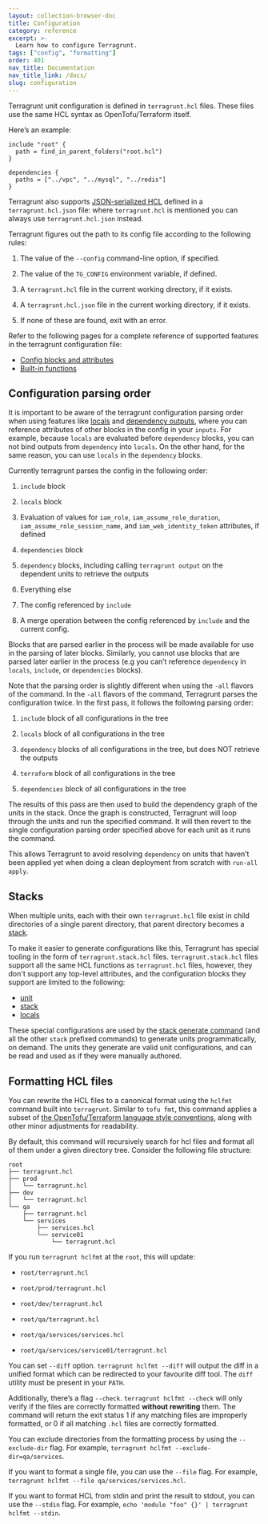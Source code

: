 ```yaml
---
layout: collection-browser-doc
title: Configuration
category: reference
excerpt: >-
  Learn how to configure Terragrunt.
tags: ["config", "formatting"]
order: 401
nav_title: Documentation
nav_title_link: /docs/
slug: configuration
---
```


Terragrunt unit configuration is defined in `terragrunt.hcl` files. These files use the same HCL syntax as OpenTofu/Terraform itself.

Here’s an example:

``` hcl
include "root" {
  path = find_in_parent_folders("root.hcl")
}

dependencies {
  paths = ["../vpc", "../mysql", "../redis"]
}
```

Terragrunt also supports [JSON-serialized HCL](https://github.com/hashicorp/hcl/blob/hcl2/json/spec.md) defined in a `terragrunt.hcl.json` file: where `terragrunt.hcl` is mentioned you can always use `terragrunt.hcl.json` instead.

Terragrunt figures out the path to its config file according to the following rules:

1. The value of the `--config` command-line option, if specified.

2. The value of the `TG_CONFIG` environment variable, if defined.

3. A `terragrunt.hcl` file in the current working directory, if it exists.

4. A `terragrunt.hcl.json` file in the current working directory, if it exists.

5. If none of these are found, exit with an error.

Refer to the following pages for a complete reference of supported features in the terragrunt configuration file:

- [Config blocks and attributes]({{site.baseurl}}/docs/reference/config-blocks-and-attributes/)
- [Built-in functions]({{site.baseurl}}/docs/reference/built-in-functions/)

## Configuration parsing order

It is important to be aware of the terragrunt configuration parsing order when using features like [locals]({{site.baseurl}}/docs/features/locals/#locals) and [dependency outputs]({{site.baseurl}}/docs/features/stacks#passing-outputs-between-units), where you can reference attributes of other blocks in the config in your `inputs`. For example, because `locals` are evaluated before `dependency` blocks, you can not bind outputs from `dependency` into `locals`. On the other hand, for the same reason, you can use `locals` in the `dependency` blocks.

Currently terragrunt parses the config in the following order:

1. `include` block

2. `locals` block

3. Evaluation of values for `iam_role`, `iam_assume_role_duration`, `iam_assume_role_session_name`, and `iam_web_identity_token` attributes, if defined

4. `dependencies` block

5. `dependency` blocks, including calling `terragrunt output` on the dependent units to retrieve the outputs

6. Everything else

7. The config referenced by `include`

8. A merge operation between the config referenced by `include` and the current config.

Blocks that are parsed earlier in the process will be made available for use in the parsing of later blocks. Similarly, you cannot use blocks that are parsed later earlier in the process (e.g you can’t reference `dependency` in `locals`, `include`, or `dependencies` blocks).

Note that the parsing order is slightly different when using the `-all` flavors of the command. In the `-all` flavors of the command, Terragrunt parses the configuration twice. In the first pass, it follows the following parsing order:

1. `include` block of all configurations in the tree

2. `locals` block of all configurations in the tree

3. `dependency` blocks of all configurations in the tree, but does NOT retrieve the outputs

4. `terraform` block of all configurations in the tree

5. `dependencies` block of all configurations in the tree

The results of this pass are then used to build the dependency graph of the units in the stack. Once the graph is constructed, Terragrunt will loop through the units and run the specified command. It will then revert to the single configuration parsing order specified above for each unit as it runs the command.

This allows Terragrunt to avoid resolving `dependency` on units that haven’t been applied yet when doing a clean deployment from scratch with `run-all apply`.

## Stacks

When multiple units, each with their own `terragrunt.hcl` file exist in child directories of a single parent directory, that parent directory becomes a [stack](/docs/getting-started/terminology#stack).

To make it easier to generate configurations like this, Terragrunt has special tooling in the form of `terragrunt.stack.hcl` files. `terragrunt.stack.hcl` files support all the same HCL functions as `terragrunt.hcl` files, however, they don't support any top-level attributes, and the configuration blocks they support are limited to the following:

- [unit](/docs/reference/hcl/config-blocks-and-attributes#unit)
- [stack](/docs/reference/hcl/config-blocks-and-attributes#stack)
- [locals](/docs/reference/hcl/config-blocks-and-attributes#locals)

These special configurations are used by the [stack generate command](/docs/reference/cli/commands/stack/generate) (and all the other `stack` prefixed commands) to generate units programmatically, on demand. The units they generate are valid unit configurations, and can be read and used as if they were manually authored.

## Formatting HCL files

You can rewrite the HCL files to a canonical format using the `hclfmt` command built into `terragrunt`. Similar to `tofu fmt`, this command applies a subset of [the OpenTofu/Terraform language style conventions](https://www.terraform.io/docs/configuration/style.html), along with other minor adjustments for readability.

By default, this command will recursively search for hcl files and format all of them under a given directory tree. Consider the following file structure:

```tree
root
├── terragrunt.hcl
├── prod
│   └── terragrunt.hcl
├── dev
│   └── terragrunt.hcl
└── qa
    ├── terragrunt.hcl
    └── services
        ├── services.hcl
        └── service01
            └── terragrunt.hcl
```

If you run `terragrunt hclfmt` at the `root`, this will update:

- `root/terragrunt.hcl`

- `root/prod/terragrunt.hcl`

- `root/dev/terragrunt.hcl`

- `root/qa/terragrunt.hcl`

- `root/qa/services/services.hcl`

- `root/qa/services/service01/terragrunt.hcl`

You can set `--diff` option. `terragrunt hclfmt --diff` will output the diff in a unified format which can be redirected to your favourite diff tool. The `diff` utility must be present in your `PATH`.

Additionally, there’s a flag `--check`. `terragrunt hclfmt --check` will only verify if the files are correctly formatted **without rewriting** them. The command will return the exit status 1 if any matching files are improperly formatted, or 0 if all matching `.hcl` files are correctly formatted.

You can exclude directories from the formatting process by using the `--exclude-dir` flag. For example, `terragrunt hclfmt --exclude-dir=qa/services`.

If you want to format a single file, you can use the `--file` flag. For example, `terragrunt hclfmt --file qa/services/services.hcl`.

If you want to format HCL from stdin and print the result to stdout, you can use the `--stdin` flag. For example, `echo 'module "foo" {}' | terragrunt hclfmt --stdin`.
